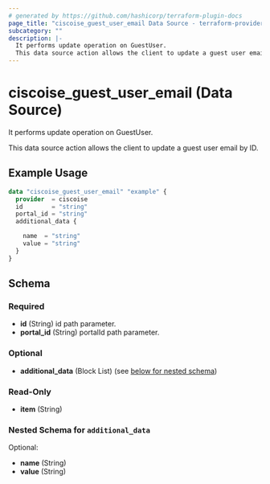 ```yaml
---
# generated by https://github.com/hashicorp/terraform-plugin-docs
page_title: "ciscoise_guest_user_email Data Source - terraform-provider-ciscoise"
subcategory: ""
description: |-
  It performs update operation on GuestUser.
  This data source action allows the client to update a guest user email by ID.
---
```


# ciscoise_guest_user_email (Data Source)

It performs update operation on GuestUser.

This data source action allows the client to update a guest user email by ID.

## Example Usage

```terraform
data "ciscoise_guest_user_email" "example" {
  provider  = ciscoise
  id        = "string"
  portal_id = "string"
  additional_data {

    name  = "string"
    value = "string"
  }
}
```

<!-- schema generated by tfplugindocs -->
## Schema

### Required

- **id** (String) id path parameter.
- **portal_id** (String) portalId path parameter.

### Optional

- **additional_data** (Block List) (see [below for nested schema](#nestedblock--additional_data))

### Read-Only

- **item** (String)

<a id="nestedblock--additional_data"></a>
### Nested Schema for `additional_data`

Optional:

- **name** (String)
- **value** (String)


